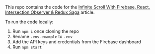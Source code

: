 This repo contains the code for the [Infinite Scroll With Firebase, React, Intersection Observer & Redux Saga](https://dev.to/chandrapantachhetri/infinite-scroll-pagination-with-firebase-react-intersection-observer-redux-saga-4fd) article.

To run the code locally:

1. Run ``npm i`` once cloning the repo
2. Rename ``.env-example`` to ``.env``
3. Add the API keys and credentials from the Firebase dashboard
4. Run ``npm start``